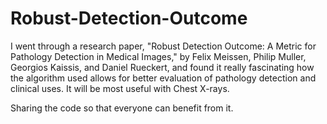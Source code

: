 # Robust-Detection-Outcome
I went through a research paper,
"Robust Detection Outcome: A Metric for Pathology Detection in Medical Images,"
by Felix Meissen, Philip Muller, Georgios Kaissis, and Daniel Rueckert, 
and found it really fascinating how the algorithm used allows for better evaluation of pathology detection and clinical uses.
It will be most useful with Chest X-rays.

Sharing the code so that everyone can benefit from it.
